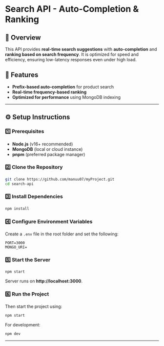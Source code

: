 # Search API - Auto-Completion & Ranking

## 📌 Overview
This API provides **real-time search suggestions** with **auto-completion** and **ranking based on search frequency**. It is optimized for speed and efficiency, ensuring low-latency responses even under high load.

## 🚀 Features
- **Prefix-based auto-completion** for product search
- **Real-time frequency-based ranking**
- **Optimized for performance** using MongoDB indexing

---

## ⚙️ Setup Instructions

### **1️⃣ Prerequisites**
- **Node.js** (v16+ recommended)
- **MongoDB** (local or cloud instance)
- **pnpm** (preferred package manager)

### **2️⃣ Clone the Repository**
```sh
git clone https://github.com/manuu07/myProject.git
cd search-api
```

### **3️⃣ Install Dependencies**
```sh
npm install
```

### **4️⃣ Configure Environment Variables**
Create a `.env` file in the root folder and set the following:
```env
PORT=3000
MONGO_URI=
```

### **5️⃣ Start the Server**
```sh
npm start
```
Server runs on **http://localhost:3000**.

### **6️⃣ Run the Project**

Then start the project using:
```sh
npm start
```
For development:
```sh
npm dev
```

---

